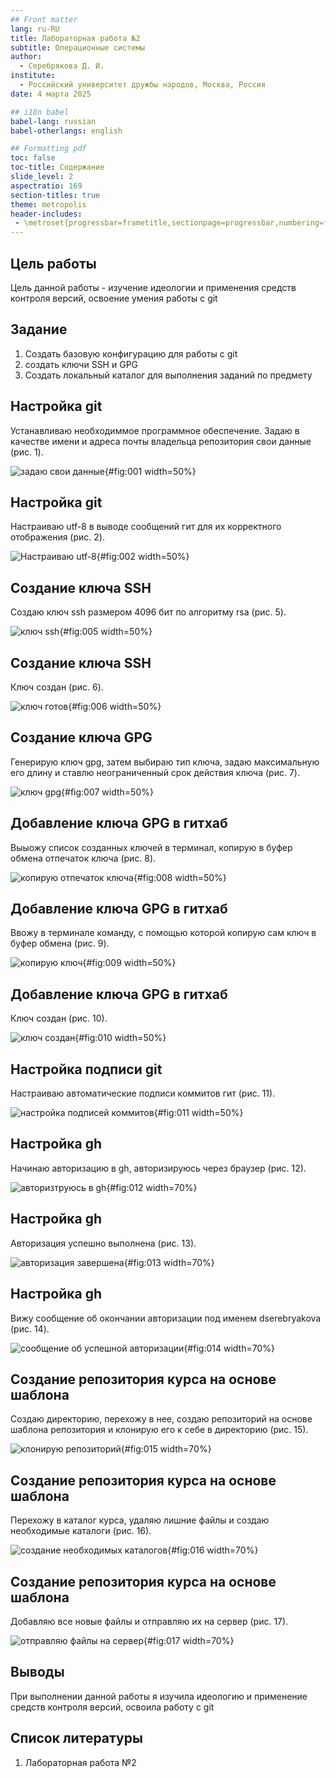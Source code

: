 ```yaml
---
## Front matter
lang: ru-RU
title: Лабораторная работа №2
subtitle: Операционные системы
author:
  - Серебрякова Д. И.
institute:
  - Российский университет дружбы народов, Москва, Россия
date: 4 марта 2025

## i18n babel
babel-lang: russian
babel-otherlangs: english

## Formatting pdf
toc: false
toc-title: Содержание
slide_level: 2
aspectratio: 169
section-titles: true
theme: metropolis
header-includes:
 - \metroset{progressbar=frametitle,sectionpage=progressbar,numbering=fraction}
---
```


## Цель работы

Цель данной работы - изучение идеологии и применения средств контроля версий, освоение умения работы с git

## Задание

1. Создать базовую конфигурацию для работы с git
2. создать ключи SSH и GPG
3. Создать локальный каталог для выполнения заданий по предмету

## Настройка git

Устанавливаю необходиммое программное обеспечение. Задаю в качестве имени и адреса почты владельца репозитория свои данные (рис. 1).

![задаю свои данные](image/1.JPG){#fig:001 width=50%}

## Настройка git

Настраиваю utf-8 в выводе сообщений гит для их корректного отображения (рис. 2).

![Настраиваю utf-8](image/2.JPG){#fig:002 width=50%}

## Создание ключа SSH

Создаю ключ ssh размером 4096 бит по алгоритму rsa (рис. 5).

![ключ ssh](image/5.JPG){#fig:005 width=50%}

## Создание ключа SSH

Ключ создан (рис. 6).

![ключ готов](image/6.JPG){#fig:006 width=50%}

## Создание ключа GPG

Генерирую ключ gpg, затем выбираю тип ключа, задаю максимальную его длину и ставлю неограниченный срок действия ключа (рис. 7).

![ключ gpg](image/7.JPG){#fig:007 width=50%}

## Добавление ключа GPG в гитхаб

Выыожу список созданных ключей в терминал, копирую в буфер обмена отпечаток ключа (рис. 8).

![копирую отпечаток ключа](image/8.JPG){#fig:008 width=50%}

## Добавление ключа GPG в гитхаб

Ввожу в терминале команду, с помощью которой копирую сам ключ в буфер обмена (рис. 9).

![копирую ключ](image/9.JPG){#fig:009 width=50%}

## Добавление ключа GPG в гитхаб

Ключ создан (рис. 10).

![ключ создан](image/10.JPG){#fig:010 width=50%}

## Настройка подписи git

Настраиваю автоматические подписи коммитов гит (рис. 11).

![настройка подписей коммитов](image/11.JPG){#fig:011 width=50%}

## Настройка gh

Начинаю авторизацию в gh, авторизируюсь через браузер (рис. 12).

![авторизтруюсь в gh](image/12.JPG){#fig:012 width=70%}

## Настройка gh

Авторизация успешно выполнена (рис. 13).

![авторизация завершена](image/13.JPG){#fig:013 width=70%}

## Настройка gh

Вижу сообщение об окончании авторизации под именем dserebryakova (рис. 14).

![сообщение об успешной авторизации](image/14.JPG){#fig:014 width=70%}

## Создание репозитория курса на основе шаблона 

Создаю директорию, перехожу в нее, создаю репозиторий на основе шаблона репозитория и клонирую его к себе в директорию (рис. 15).

![клонирую репозиторий](image/15.JPG){#fig:015 width=70%}

## Создание репозитория курса на основе шаблона 

Перехожу в каталог курса, удаляю лишние файлы и создаю необходимые каталоги (рис. 16).

![создание необходимых каталогов](image/16.JPG){#fig:016 width=70%}

## Создание репозитория курса на основе шаблона 

Добавляю все новые файлы и отправляю их на сервер (рис. 17).

![отправляю файлы на сервер](image/17.JPG){#fig:017 width=70%}

## Выводы

При выполнении данной работы я изучила идеологию и применение средств контроля версий, освоила работу с git

## Список литературы

1. Лабораторная работа №2

